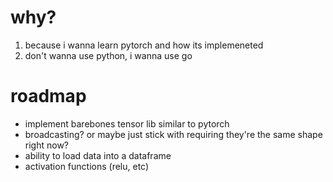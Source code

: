 # why?

1. because i wanna learn pytorch and how its implemeneted
2. don't wanna use python, i wanna use go

# roadmap

- implement barebones tensor lib similar to pytorch
- broadcasting? or maybe just stick with requiring they're the same shape right now?
- ability to load data into a dataframe
- activation functions (relu, etc)
